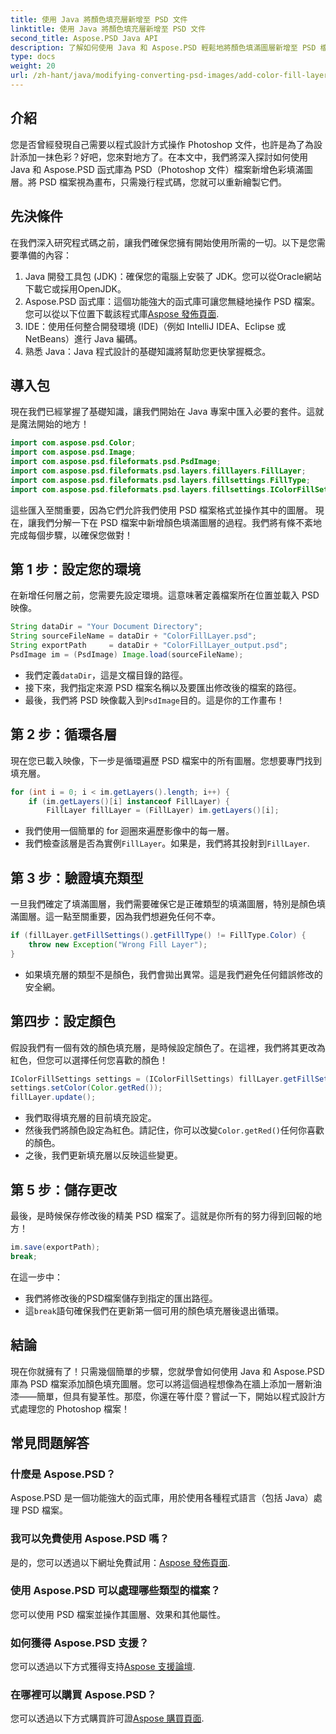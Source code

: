 ```yaml
---
title: 使用 Java 將顏色填充層新增至 PSD 文件
linktitle: 使用 Java 將顏色填充層新增至 PSD 文件
second_title: Aspose.PSD Java API
description: 了解如何使用 Java 和 Aspose.PSD 輕鬆地將顏色填滿圖層新增至 PSD 檔案。按照我們的逐步教學進行更快的設計。
type: docs
weight: 20
url: /zh-hant/java/modifying-converting-psd-images/add-color-fill-layer-psd-files/
---
```

## 介紹
您是否曾經發現自己需要以程式設計方式操作 Photoshop 文件，也許是為了為設計添加一抹色彩？好吧，您來對地方了。在本文中，我們將深入探討如何使用 Java 和 Aspose.PSD 函式庫為 PSD（Photoshop 文件）檔案新增色彩填滿圖層。將 PSD 檔案視為畫布，只需幾行程式碼，您就可以重新繪製它們。
## 先決條件
在我們深入研究程式碼之前，讓我們確保您擁有開始使用所需的一切。以下是您需要準備的內容：
1. Java 開發工具包 (JDK)：確保您的電腦上安裝了 JDK。您可以從Oracle網站下載它或採用OpenJDK。
2.  Aspose.PSD 函式庫：這個功能強大的函式庫可讓您無縫地操作 PSD 檔案。您可以從以下位置下載該程式庫[Aspose 發佈頁面](https://releases.aspose.com/psd/java/).
3. IDE：使用任何整合開發環境 (IDE)（例如 IntelliJ IDEA、Eclipse 或 NetBeans）進行 Java 編碼。
4. 熟悉 Java：Java 程式設計的基礎知識將幫助您更快掌握概念。
## 導入包
現在我們已經掌握了基礎知識，讓我們開始在 Java 專案中匯入必要的套件。這就是魔法開始的地方！ 
```java
import com.aspose.psd.Color;
import com.aspose.psd.Image;
import com.aspose.psd.fileformats.psd.PsdImage;
import com.aspose.psd.fileformats.psd.layers.filllayers.FillLayer;
import com.aspose.psd.fileformats.psd.layers.fillsettings.FillType;
import com.aspose.psd.fileformats.psd.layers.fillsettings.IColorFillSettings;
```
這些匯入至關重要，因為它們允許我們使用 PSD 檔案格式並操作其中的圖層。
現在，讓我們分解一下在 PSD 檔案中新增顏色填滿圖層的過程。我們將有條不紊地完成每個步驟，以確保您做對！
## 第 1 步：設定您的環境
在新增任何層之前，您需要先設定環境。這意味著定義檔案所在位置並載入 PSD 映像。 
```java
String dataDir = "Your Document Directory";
String sourceFileName = dataDir + "ColorFillLayer.psd";
String exportPath     = dataDir + "ColorFillLayer_output.psd";
PsdImage im = (PsdImage) Image.load(sourceFileName);
```
- 我們定義`dataDir`，這是文檔目錄的路徑。
- 接下來，我們指定來源 PSD 檔案名稱以及要匯出修改後的檔案的路徑。
- 最後，我們將 PSD 映像載入到`PsdImage`目的。這是你的工作畫布！
## 第 2 步：循環各層
現在您已載入映像，下一步是循環遍歷 PSD 檔案中的所有圖層。您想要專門找到填充層。
```java
for (int i = 0; i < im.getLayers().length; i++) {
    if (im.getLayers()[i] instanceof FillLayer) {
        FillLayer fillLayer = (FillLayer) im.getLayers()[i];
```
- 我們使用一個簡單的 for 迴圈來遍歷影像中的每一層。
- 我們檢查該層是否為實例`FillLayer`。如果是，我們將其投射到`FillLayer`.
## 第 3 步：驗證填充類型
一旦我們確定了填滿圖層，我們需要確保它是正確類型的填滿圖層，特別是顏色填滿圖層。這一點至關重要，因為我們想避免任何不幸。
```java
if (fillLayer.getFillSettings().getFillType() != FillType.Color) {
    throw new Exception("Wrong Fill Layer");
}
```
- 如果填充層的類型不是顏色，我們會拋出異常。這是我們避免任何錯誤修改的安全網。
## 第四步：設定顏色
假設我們有一個有效的顏色填充層，是時候設定顏色了。在這裡，我們將其更改為紅色，但您可以選擇任何您喜歡的顏色！
```java
IColorFillSettings settings = (IColorFillSettings) fillLayer.getFillSettings();
settings.setColor(Color.getRed());
fillLayer.update();
```
- 我們取得填充層的目前填充設定。
- 然後我們將顏色設定為紅色。請記住，你可以改變`Color.getRed()`任何你喜歡的顏色。
- 之後，我們更新填充層以反映這些變更。
## 第 5 步：儲存更改
最後，是時候保存修改後的精美 PSD 檔案了。這就是你所有的努力得到回報的地方！
```java
im.save(exportPath);
break;
```
在這一步中：
- 我們將修改後的PSD檔案儲存到指定的匯出路徑。
- 這`break`語句確保我們在更新第一個可用的顏色填充層後退出循環。
## 結論
現在你就擁有了！只需幾個簡單的步驟，您就學會如何使用 Java 和 Aspose.PSD 庫為 PSD 檔案添加顏色填充圖層。您可以將這個過程想像為在牆上添加一層新油漆——簡單，但具有變革性。那麼，你還在等什麼？嘗試一下，開始以程式設計方式處理您的 Photoshop 檔案！
## 常見問題解答
### 什麼是 Aspose.PSD？  
Aspose.PSD 是一個功能強大的函式庫，用於使用各種程式語言（包括 Java）處理 PSD 檔案。
### 我可以免費使用 Aspose.PSD 嗎？  
是的，您可以透過以下網址免費試用：[Aspose 發佈頁面](https://releases.aspose.com/).
### 使用 Aspose.PSD 可以處理哪些類型的檔案？  
您可以使用 PSD 檔案並操作其圖層、效果和其他屬性。
### 如何獲得 Aspose.PSD 支援？  
您可以透過以下方式獲得支持[Aspose 支援論壇](https://forum.aspose.com/c/psd/34).
### 在哪裡可以購買 Aspose.PSD？  
您可以透過以下方式購買許可證[Aspose 購買頁面](https://purchase.aspose.com/buy).